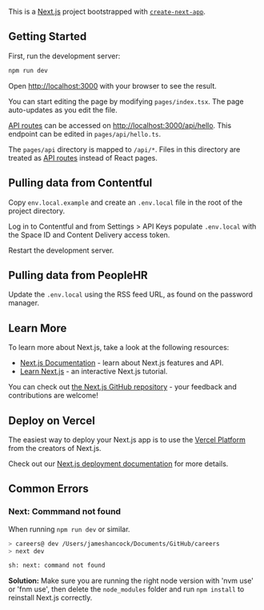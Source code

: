 This is a [Next.js](https://nextjs.org/) project bootstrapped with [`create-next-app`](https://github.com/vercel/next.js/tree/canary/packages/create-next-app).

## Getting Started

First, run the development server:

```bash
npm run dev
```

Open [http://localhost:3000](http://localhost:3000) with your browser to see the result.

You can start editing the page by modifying `pages/index.tsx`. The page auto-updates as you edit the file.

[API routes](https://nextjs.org/docs/api-routes/introduction) can be accessed on [http://localhost:3000/api/hello](http://localhost:3000/api/hello). This endpoint can be edited in `pages/api/hello.ts`.

The `pages/api` directory is mapped to `/api/*`. Files in this directory are treated as [API routes](https://nextjs.org/docs/api-routes/introduction) instead of React pages.

## Pulling data from Contentful

Copy `env.local.example` and create an `.env.local` file in the root of the project directory.

Log in to Contentful and from Settings > API Keys populate `.env.local` with the Space ID and Content Delivery access token.

Restart the development server.

## Pulling data from PeopleHR

Update the `.env.local` using the RSS feed URL, as found on the password manager.

## Learn More

To learn more about Next.js, take a look at the following resources:

- [Next.js Documentation](https://nextjs.org/docs) - learn about Next.js features and API.
- [Learn Next.js](https://nextjs.org/learn) - an interactive Next.js tutorial.

You can check out [the Next.js GitHub repository](https://github.com/vercel/next.js/) - your feedback and contributions are welcome!

## Deploy on Vercel

The easiest way to deploy your Next.js app is to use the [Vercel Platform](https://vercel.com/new?utm_medium=default-template&filter=next.js&utm_source=create-next-app&utm_campaign=create-next-app-readme) from the creators of Next.js.

Check out our [Next.js deployment documentation](https://nextjs.org/docs/deployment) for more details.

## Common Errors

### Next: Commmand not found

When running `npm run dev` or similar.

```bash
> careers@ dev /Users/jameshancock/Documents/GitHub/careers
> next dev

sh: next: command not found
```

**Solution:** Make sure you are running the right node version with 'nvm use' or 'fnm use', then delete the `node_modules` folder and run `npm install` to reinstall Next.js correctly.
